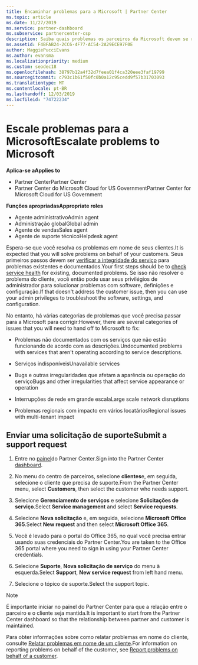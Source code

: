 ```yaml
---
title: Encaminhar problemas para a Microsoft | Partner Center
ms.topic: article
ms.date: 11/27/2019
ms.service: partner-dashboard
ms.subservice: partnercenter-csp
description: Saiba quais problemas os parceiros da Microsoft devem se resolver para seus clientes e quais problemas eles podem precisar escalonar para a Microsoft.
ms.assetid: F4BFAB24-2CC6-4F77-AC54-2A29ECE97F0E
author: MaggiePucciEvans
ms.author: evansma
ms.localizationpriority: medium
ms.custom: seodec18
ms.openlocfilehash: 38797b12a4f32d7feea01f4ca320eee3faf19799
ms.sourcegitcommit: c793c1b61f50fc0b0a12c95cedd9f57b31703093
ms.translationtype: MT
ms.contentlocale: pt-BR
ms.lasthandoff: 12/03/2019
ms.locfileid: "74722234"
---
```

# <a name="escalate-problems-to-microsoft"></a><span data-ttu-id="053b8-103">Escale problemas para a Microsoft</span><span class="sxs-lookup"><span data-stu-id="053b8-103">Escalate problems to Microsoft</span></span>

<span data-ttu-id="053b8-104">**Aplica-se a**</span><span class="sxs-lookup"><span data-stu-id="053b8-104">**Applies to**</span></span>

- <span data-ttu-id="053b8-105">Partner Center</span><span class="sxs-lookup"><span data-stu-id="053b8-105">Partner Center</span></span>
- <span data-ttu-id="053b8-106">Partner Center do Microsoft Cloud for US Government</span><span class="sxs-lookup"><span data-stu-id="053b8-106">Partner Center for Microsoft Cloud for US Government</span></span>

<span data-ttu-id="053b8-107">**Funções apropriadas**</span><span class="sxs-lookup"><span data-stu-id="053b8-107">**Appropriate roles**</span></span>

- <span data-ttu-id="053b8-108">Agente administrativo</span><span class="sxs-lookup"><span data-stu-id="053b8-108">Admin agent</span></span>
- <span data-ttu-id="053b8-109">Administração global</span><span class="sxs-lookup"><span data-stu-id="053b8-109">Global admin</span></span>
- <span data-ttu-id="053b8-110">Agente de vendas</span><span class="sxs-lookup"><span data-stu-id="053b8-110">Sales agent</span></span>
- <span data-ttu-id="053b8-111">Agente de suporte técnico</span><span class="sxs-lookup"><span data-stu-id="053b8-111">Helpdesk agent</span></span>

<span data-ttu-id="053b8-112">Espera-se que você resolva os problemas em nome de seus clientes.</span><span class="sxs-lookup"><span data-stu-id="053b8-112">It is expected that you will solve problems on behalf of your customers.</span></span> <span data-ttu-id="053b8-113">Seus primeiros passos devem ser [verificar a integridade do serviço](check-service-health.md) para problemas existentes e documentados.</span><span class="sxs-lookup"><span data-stu-id="053b8-113">Your first steps should be to [check service health](check-service-health.md) for existing, documented problems.</span></span> <span data-ttu-id="053b8-114">Se isso não resolver o problema do cliente, você então pode usar seus privilégios de administrador para solucionar problemas com software, definições e configuração.</span><span class="sxs-lookup"><span data-stu-id="053b8-114">If that doesn't address the customer issue, then you can use your admin privileges to troubleshoot the software, settings, and configuration.</span></span>

<span data-ttu-id="053b8-115">No entanto, há várias categorias de problemas que você precisa passar para a Microsoft para corrigir:</span><span class="sxs-lookup"><span data-stu-id="053b8-115">However, there are several categories of issues that you will need to hand off to Microsoft to fix:</span></span>

- <span data-ttu-id="053b8-116">Problemas não documentados com os serviços que não estão funcionando de acordo com as descrições.</span><span class="sxs-lookup"><span data-stu-id="053b8-116">Undocumented problems with services that aren't operating according to service descriptions.</span></span>

- <span data-ttu-id="053b8-117">Serviços indisponíveis</span><span class="sxs-lookup"><span data-stu-id="053b8-117">Unavailable services</span></span>

- <span data-ttu-id="053b8-118">Bugs e outras irregularidades que afetam a aparência ou operação do serviço</span><span class="sxs-lookup"><span data-stu-id="053b8-118">Bugs and other irregularities that affect service appearance or operation</span></span>

- <span data-ttu-id="053b8-119">Interrupções de rede em grande escala</span><span class="sxs-lookup"><span data-stu-id="053b8-119">Large scale network disruptions</span></span>

- <span data-ttu-id="053b8-120">Problemas regionais com impacto em vários locatários</span><span class="sxs-lookup"><span data-stu-id="053b8-120">Regional issues with multi-tenant impact</span></span>

## <a name="submit-a-support-request"></a><span data-ttu-id="053b8-121">Enviar uma solicitação de suporte</span><span class="sxs-lookup"><span data-stu-id="053b8-121">Submit a support request</span></span>

1. <span data-ttu-id="053b8-122">Entre no [painel](https://partner.microsoft.com/dashboard)do Partner Center.</span><span class="sxs-lookup"><span data-stu-id="053b8-122">Sign into the Partner Center [dashboard](https://partner.microsoft.com/dashboard).</span></span>

2. <span data-ttu-id="053b8-123">No menu do centro de parceiros, selecione **clientes**e, em seguida, selecione o cliente que precisa de suporte.</span><span class="sxs-lookup"><span data-stu-id="053b8-123">From the Partner Center menu, select **Customers**, then select the customer who needs support.</span></span>

3. <span data-ttu-id="053b8-124">Selecione **Gerenciamento de serviços** e selecione **Solicitações de serviço**.</span><span class="sxs-lookup"><span data-stu-id="053b8-124">Select **Service management** and select **Service requests**.</span></span>

4. <span data-ttu-id="053b8-125">Selecione **Nova solicitação** e, em seguida, selecione **Microsoft Office 365**.</span><span class="sxs-lookup"><span data-stu-id="053b8-125">Select **New request** and then select **Microsoft Office 365**.</span></span>

5. <span data-ttu-id="053b8-126">Você é levado para o portal do Office 365, no qual você precisa entrar usando suas credenciais do Partner Center.</span><span class="sxs-lookup"><span data-stu-id="053b8-126">You are taken to the Office 365 portal where you need to sign in using your Partner Center credentials.</span></span>

6. <span data-ttu-id="053b8-127">Selecione **Suporte**, **Nova solicitação de serviço** do menu à esquerda.</span><span class="sxs-lookup"><span data-stu-id="053b8-127">Select **Support**, **New service request** from left hand menu.</span></span>

7. <span data-ttu-id="053b8-128">Selecione o tópico de suporte.</span><span class="sxs-lookup"><span data-stu-id="053b8-128">Select the support topic.</span></span>

>[!NOTE]
><span data-ttu-id="053b8-129">É importante iniciar no painel do Partner Center para que a relação entre o parceiro e o cliente seja mantida.</span><span class="sxs-lookup"><span data-stu-id="053b8-129">It is important to start from the Partner Center dashboard so that the relationship between partner and customer is maintained.</span></span> 


<span data-ttu-id="053b8-130">Para obter informações sobre como relatar problemas em nome do cliente, consulte [Relatar problemas em nome de um cliente](report-problems-on-behalf-of-a-customer.md).</span><span class="sxs-lookup"><span data-stu-id="053b8-130">For information on reporting problems on behalf of the customer, see [Report problems on behalf of a customer](report-problems-on-behalf-of-a-customer.md).</span></span>

 

 



